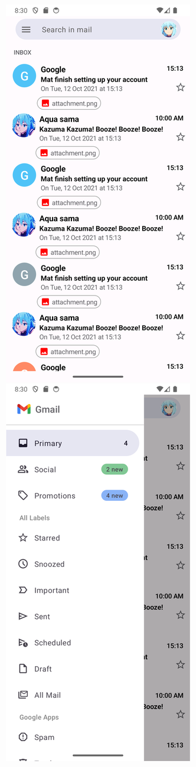 
![image](https://raw.githubusercontent.com/MdKaif2782/gmail-clone/main/Screenshots/inbox.png)
![image](https://raw.githubusercontent.com/MdKaif2782/gmail-clone/main/Screenshots/drawer.png)
